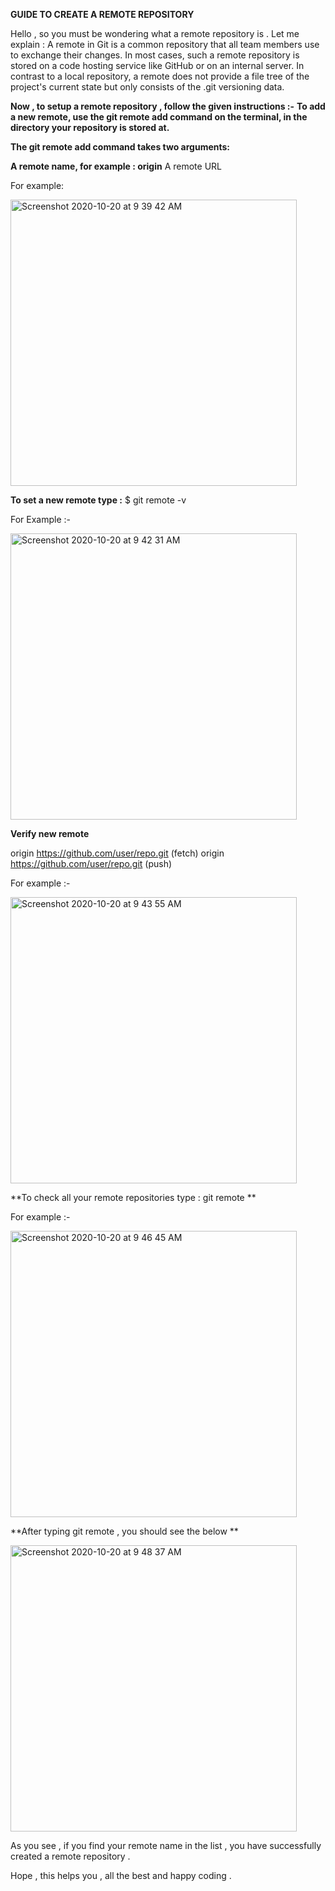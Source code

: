 **GUIDE TO CREATE A REMOTE REPOSITORY**

Hello , so you must be wondering what a remote repository is . Let me explain : A remote in Git is a common repository that all team members 
use to exchange their changes. In most cases, such a remote repository is stored on a code hosting service like GitHub or on an internal server.
In contrast to a local repository, a remote  does not provide a file tree of the project's current state but only consists of the .git versioning data.


**Now , to setup a remote repository , follow the given instructions :-**
**To add a new remote, use the git remote add command on the terminal, in the directory your repository is stored at.**

**The git remote add command takes two arguments:**

**A remote name, for example : origin**
A remote URL

For example:

<img width="458" alt="Screenshot 2020-10-20 at 9 39 42 AM" src="https://user-images.githubusercontent.com/58665834/96539295-5be5c780-12b8-11eb-840e-ca54b6fdaf7f.png">


**To set a new remote type :** $ git remote -v

For Example :-

<img width="458" alt="Screenshot 2020-10-20 at 9 42 31 AM" src="https://user-images.githubusercontent.com/58665834/96539416-9bacaf00-12b8-11eb-8fa7-973fb738de4d.png">


**Verify new remote**

 origin  https://github.com/user/repo.git (fetch)
 origin  https://github.com/user/repo.git (push)


For example :-


<img width="458" alt="Screenshot 2020-10-20 at 9 43 55 AM" src="https://user-images.githubusercontent.com/58665834/96539499-c8f95d00-12b8-11eb-9e0d-24a83d436631.png">


**To check all your remote repositories type : git remote  ** 

For example :-


<img width="458" alt="Screenshot 2020-10-20 at 9 46 45 AM" src="https://user-images.githubusercontent.com/58665834/96539636-2d1c2100-12b9-11eb-9e42-d666d0c57ac4.png">


**After typing git remote , you should see the below **

<img width="458" alt="Screenshot 2020-10-20 at 9 48 37 AM" src="https://user-images.githubusercontent.com/58665834/96539750-6e143580-12b9-11eb-8ed0-74a2a55120e7.png">


As you see , if you find your remote name in the list , you have successfully created a remote repository .

Hope , this helps you , all the best and happy coding .

